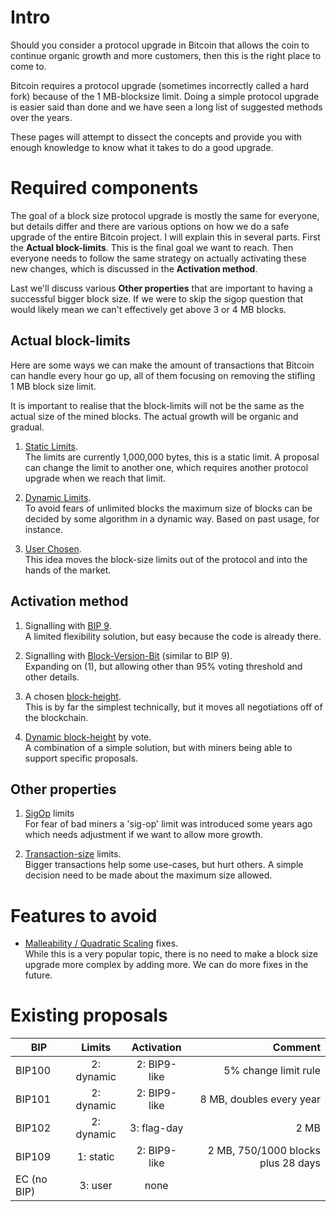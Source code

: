 # Intro

Should you consider a protocol upgrade in Bitcoin that allows the coin to continue organic growth and more customers, then this is the right place to come to.

Bitcoin requires a protocol upgrade (sometimes incorrectly called a hard fork) because of the 1&nbsp;MB-blocksize limit. Doing a simple protocol upgrade is easier said than done and we have seen a long list of suggested methods over the years.

These pages will attempt to dissect the concepts and provide you with enough knowledge to know what it takes to do a good upgrade.

# Required components

The goal of a block size protocol upgrade is mostly the same for everyone, but details differ and there are various options on how we do a safe upgrade of the entire Bitcoin project. I will explain this in several parts. First the **Actual block-limits**. This is the final goal we want to reach. Then everyone needs to follow the same strategy on actually activating these new changes, which is discussed in the **Activation method**.

Last we'll discuss various **Other properties** that are important to having a successful bigger block size. If we were to skip the sigop question that would likely mean we can't effectively get above 3 or 4 MB blocks.

## Actual block-limits

Here are some ways we can make the amount of transactions that Bitcoin can handle every hour go up, all of them focusing on removing the stifling 1&nbsp;MB block size limit.

It is important to realise that the block-limits will not be the same as
the actual size of the mined blocks. The actual growth will be organic and gradual.

1. [Static Limits](StaticLimits.md).  
The limits are currently 1,000,000 bytes, this is a static limit. A proposal can change the limit to another one, which requires another protocol upgrade when we reach that limit.

2. [Dynamic Limits](DynamicLimits.md).  
To avoid fears of unlimited blocks the maximum size of blocks can be decided by some algorithm in a dynamic way. Based on past usage, for instance.

3. [User Chosen](UserChosenLimits.md).  
This idea moves the block-size limits out of the protocol and into the hands of the market.

## Activation method

1. Signalling with [BIP 9](BIP9.md).  
A limited flexibility solution, but easy because the code is already there.

2. Signalling with [Block-Version-Bit](BIP9-like.md) (similar to BIP 9).  
Expanding on (1), but allowing other than 95% voting threshold and other details.

3. A chosen [block-height](Blockheight.md).  
This is by far the simplest technically, but it moves all negotiations off of the blockchain.

4. [Dynamic block-height](DynamicBlockheight.md) by vote.  
A combination of a simple solution, but with miners being able to support specific proposals.

## Other properties

1. [SigOp](SigOpLimits.md) limits  
For fear of bad miners a 'sig-op' limit was introduced some years ago which needs adjustment if we want to allow more growth.

2. [Transaction-size](TransactionSize.md) limits.  
Bigger transactions help some use-cases, but hurt others. A simple decision need to be made about the maximum size allowed.

# Features to avoid

* [Malleability / Quadratic Scaling](Malleability.md) fixes.  
While this is a very popular topic, there is no need to make a block size upgrade more complex by adding more. We can do more fixes in the future.

# Existing proposals

| BIP  | Limits | Activation | Comment|
| ---- | :-----:| :---------:| ------:|
|BIP100| 2: dynamic | 2: BIP9-like | 5% change limit rule |
|BIP101| 2: dynamic | 2: BIP9-like | 8&nbsp;MB, doubles every year |
|BIP102| 2: dynamic | 3: flag-day | 2&nbsp;MB |
|BIP109| 1: static | 2: BIP9-like | 2&nbsp;MB, 750/1000 blocks plus 28 days |
|EC (no BIP)| 3: user | none | |
